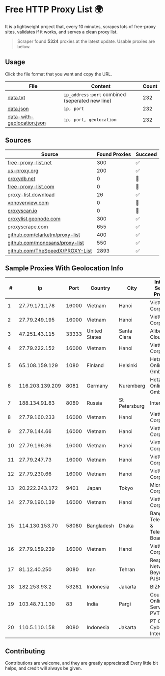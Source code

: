
# Free HTTP Proxy List 🌍

It is a lightweight project that, every 10 minutes, scrapes lots of free-proxy sites, validates if it works, and serves a clean proxy list.


> Scraper found **5324** proxies at the latest update. Usable proxies are below.

## Usage

Click the file format that you want and copy the URL.


|File|Content|Count|
|----|-------|-----|
|[data.txt](https://raw.githubusercontent.com/themiralay/Proxy-List-World/master/data.txt)|`ip_address:port` combined (seperated new line)|232|
|[data.json](https://raw.githubusercontent.com/themiralay/Proxy-List-World/master/data.json)|`ip, port`|232|
|[data-with-geolocation.json](https://raw.githubusercontent.com/themiralay/Proxy-List-World/master/data-with-geolocation.json)|`ip, port, geolocation`|232|

## Sources

|Source|Found Proxies|Succeed|
|------|-------------|-------|
|[free-proxy-list.net](https://free-proxy-list.net)|300|✅|
|[us-proxy.org](https://www.us-proxy.org)|200|✅|
|[proxydb.net](http://proxydb.net)|0|🚫|
|[free-proxy-list.com](https://free-proxy-list.com/?page=&port=&type%5B%5D=http&type%5B%5D=https&up_time=0&search=Search)|0|🚫|
|[proxy-list.download](https://www.proxy-list.download/HTTP)|26|✅|
|[vpnoverview.com](https://vpnoverview.com/privacy/anonymous-browsing/free-proxy-servers)|0|🚫|
|[proxyscan.io](https://www.proxyscan.io)|0|🚫|
|[proxylist.geonode.com](https://proxylist.geonode.com/api/proxy-list?limit=300&page=1&sort_by=lastChecked&sort_type=desc&protocols=http,https)|300|✅|
|[proxyscrape.com](https://api.proxyscrape.com/v2/?request=displayproxies&protocol=http&timeout=10000&country=all&ssl=all&anonymity=all)|655|✅|
|[github.com/clarketm/proxy-list](https://raw.githubusercontent.com/clarketm/proxy-list/master/proxy-list-raw.txt)|400|✅|
|[github.com/monosans/proxy-list](https://raw.githubusercontent.com/monosans/proxy-list/main/proxies/http.txt)|550|✅|
|[github.com/TheSpeedX/PROXY-List](https://raw.githubusercontent.com/TheSpeedX/PROXY-List/master/http.txt)|2893|✅|


## Sample Proxies With Geolocation Info

|#|Ip|Port|Country|City|Internet Service Provider|
|-|--|----|-------|----|-------------------------|
|1|27.79.171.178|16000|Vietnam|Hanoi|Viettel Corporation|
|2|27.79.249.195|16000|Vietnam|Hanoi|Viettel Corporation|
|3|47.251.43.115|33333|United States|Santa Clara|Alibaba Cloud LLC|
|4|27.79.222.152|16000|Vietnam|Hanoi|Viettel Corporation|
|5|65.108.159.129|1080|Finland|Helsinki|Hetzner Online GmbH|
|6|116.203.139.209|8081|Germany|Nuremberg|Hetzner Online GmbH|
|7|188.134.91.83|8080|Russia|St Petersburg|Interzet|
|8|27.79.160.233|16000|Vietnam|Hanoi|Viettel Corporation|
|9|27.79.144.66|16000|Vietnam|Hanoi|Viettel Corporation|
|10|27.79.196.36|16000|Vietnam|Hanoi|Viettel Corporation|
|11|27.79.247.73|16000|Vietnam|Hanoi|Viettel Corporation|
|12|27.79.230.66|16000|Vietnam|Hanoi|Viettel Corporation|
|13|20.222.243.172|9401|Japan|Tokyo|Microsoft Corporation|
|14|27.79.190.139|16000|Vietnam|Hanoi|Viettel Corporation|
|15|114.130.153.70|58080|Bangladesh|Dhaka|Bangladesh Telegraph & Telephone Board|
|16|27.79.159.239|16000|Vietnam|Hanoi|Viettel Corporation|
|17|81.12.40.250|8080|Iran|Tehran|Respina Networks & Beyond PJSC|
|18|182.253.93.2|53281|Indonesia|Jakarta|BIZNET|
|19|103.48.71.130|83|India|Pargi|Country Online Services PVT LTD|
|20|110.5.110.158|8080|Indonesia|Jakarta|PT Orion Cyber Internet|



## Contributing

Contributions are welcome, and they are greatly appreciated! Every
little bit helps, and credit will always be given.


